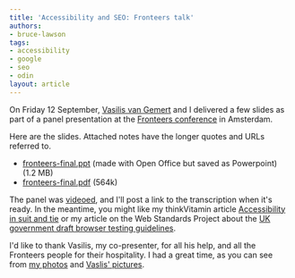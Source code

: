 ```yaml
---
title: 'Accessibility and SEO: Fronteers talk'
authors:
- bruce-lawson
tags:
- accessibility
- google
- seo
- odin
layout: article
---
```

<p>On Friday 12 September, <a href="http://www.vasilis.nl">Vasilis van Gemert</a> and I delivered a few slides as part of a panel presentation at the <a href="http://fronteers.nl/congres/2008/english">Fronteers conference</a> in Amsterdam.</p>

<p>Here are the slides. Attached notes have the longer quotes and URLs referred to.</p>

<ul>
<li><a href="/blog/accessibility-and-seo-fronteers-talk/fronteers-final.ppt">fronteers-final.ppt</a> (made with Open Office but saved as Powerpoint) (1.2 MB)</li>
<li><a href="/blog/accessibility-and-seo-fronteers-talk/fronteers-final.pdf">fronteers-final.pdf</a> (564k)</li>
</ul>

<p>The panel was <a href="http://www.viddler.com/explore/mirabeau/videos/1/">videoed</a>, and I&#39;ll post a link to the transcription when it&#39;s ready. In the meantime, you might like my thinkVitamin article <a href="http://www.thinkvitamin.com/features/design/accessibility-in-suit-and-tie">Accessibility in suit and tie</a> or my article on the Web Standards Project about the <a href="http://www.webstandards.org/2008/09/08/uk-government-draft-browser-guidance-is-daft-browser-guidance/">UK government draft browser testing guidelines</a>.</p> <p>I&#39;d like to thank Vasilis, my co-presenter, for all his help, and all the Fronteers people for their hospitality. I had a great time, as you can see from <a href="http://www.flickr.com/photos/24374884@N08/sets/72157607266468302/">my photos</a> and <a href="http://vasilis.nl/photos/digitaal/fronteers_2008/">Vaslis&#39; pictures</a>.</p>
